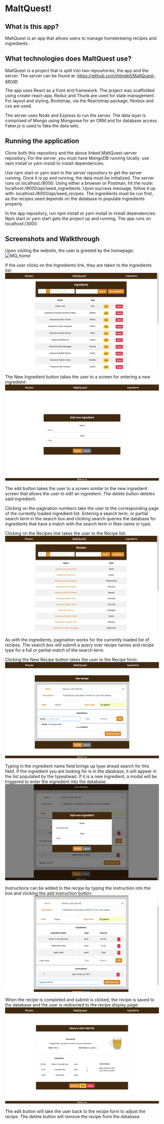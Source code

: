 # MaltQuest!

## What is this app?
MaltQuest is an app that allows users to manage homebrewing recipes and ingredients.

## What technologies does MaltQuest use?
MaltQuest is a project that is split into two repositories, the app and the server. The server can be found at: https://github.com/jhlindell/MaltQuest-server

The app uses React as a front end framework. The project was scaffolded using create-react-app. Redux and Thunk are used for state management. For layout and styling, Bootstrap, via the Reactstrap package, flexbox and css are used.

The server uses Node and Express to run the server. The data layer is comprised of Mongo using Mongoose for an ORM and for database access. Faker.js is used to fake the data sets.

## Running the application
Clone both this repository and the above linked MaltQuest-server repository. For the server, you must have MongoDB running locally. use npm install or yarn install to install dependencies. 

Use npm start or yarn start in the server repository to get the server running. Once it is up and running, the data must be initialized. The server runs on localhost:/8000. Using either a browser or Postman, hit the route: localhost:/8000/api/seed_ingredients. Upon success message, follow it up with: localhost:/8000/api/seed_recipes. The ingredients must be run first, as the recipes seed depends on the database to populate ingredients properly.

In the app repository, run npm install or yarn install to install dependencies. Npm start or yarn start gets the project up and running. The app runs on localhost:/3000

## Screenshots and Walkthrough
Upon visiting the website, the user is greeted by the homepage:
![MQ_home](screenshots/1-homepage.png)

If the user clicks on the Ingredients link, they are taken to the ingredients list:
![MQ_ing_list](screenshots/2-ingredientList.png)

The New Ingredient button takes the user to a screen for entering a new ingredient:
![MQ_new_ing](screenshots/3-newIngredient.png)

The edit button takes the user to a screen similar to the new ingredient screen that allows the user to edit an ingredient. The delete button deletes said ingredient.

Clicking on the pagination numbers take the user to the corresponding page of the currently loaded ingredient list. Entering a search term, or partial search term in the search box and clicking search queries the database for ingredients that have a match with the search term in their name or type.

Clicking on the Recipes link takes the user to the Recipe list:
![MQ_recipes](screenshots/4-Recipes.png)

As with the ingredients, pagination works for the currently loaded list of recipes. The search box will submit a query over recipe names and recipe type for a full or partial match of the search term.

Clicking the New Recipe button takes the user to the Recipe form:
![MQ_new_recipe](screenshots/5-RecipeForm.png)

Typing in the ingredient name field brings up type ahead search for this field. If the ingredient you are looking for is in the database, it will appear in the list populated by the typeahead. If it is a new ingredient, a modal will be triggered to enter the ingredient into the database.
![MQ_modal](screenshots/6-ingredientModal.png)

Instructions can be added to the recipe by typing the instruction into the box and clicking the add instruction button:
![MQ_instruction](screenshots/7-RecipeInstructions.png)

When the recipe is completed and submit is clicked, the recipe is saved to the database and the user is redirected to the recipe display page:
![MQ_recipe_display](screenshots/8-RecipeDisplay.png)

The edit button will take the user back to the recipe form to adjust the recipe. The delete button will remove the recipe from the database.